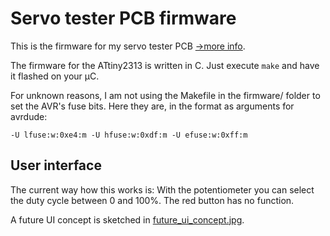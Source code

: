 Servo tester PCB firmware
=========================

This is the firmware for my servo tester PCB [&rarr;more info][1].

The firmware for the ATtiny2313 is written in C. Just execute ```make``` and have it flashed on your &micro;C.

For unknown reasons, I am not using the Makefile in the firmware/ folder to set the AVR's fuse bits. Here they are, in the format as arguments for avrdude:
```
-U lfuse:w:0xe4:m -U hfuse:w:0xdf:m -U efuse:w:0xff:m
```

User interface
--------------
The current way how this works is: With the potentiometer you can select the duty cycle between 0 and 100%.
The red button has no function.

A future UI concept is sketched in [future_ui_concept.jpg](future_ui_concept.jpg).

[1]: http://www.tb-kaiser.de/pcbs/servo_tester_2016_10_10/